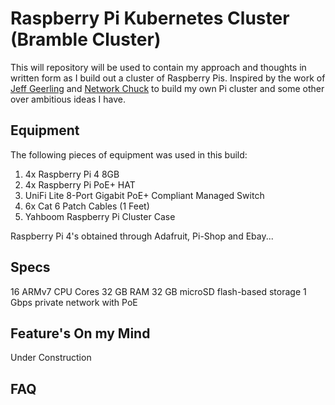 # Raspberry Pi Kubernetes Cluster (Bramble Cluster)

This will repository will be used to contain my approach and thoughts in written form as I build out a cluster of Raspberry Pis. Inspired by the work of [Jeff Geerling](https://www.youtube.com/c/JeffGeerling) and [Network Chuck](https://www.youtube.com/@NetworkChuck) to build my own Pi cluster and some other over ambitious ideas I have.

## Equipment

The following pieces of equipment was used in this build: 

1. 4x Raspberry Pi 4 8GB
2. 4x Raspberry Pi PoE+ HAT
3. UniFi Lite 8-Port Gigabit PoE+ Compliant Managed Switch
4. 6x Cat 6 Patch Cables (1 Feet)
5. Yahboom Raspberry Pi Cluster Case

Raspberry Pi 4's obtained through Adafruit, Pi-Shop and Ebay...

## Specs
16 ARMv7 CPU Cores
32 GB RAM
32 GB microSD flash-based storage
1 Gbps private network with PoE

## Feature's On my Mind
Under Construction

## FAQ